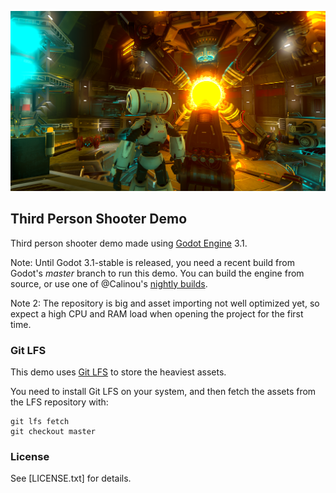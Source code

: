 ![Screenshot of TPS demo](screenshot.png)

## Third Person Shooter Demo

Third person shooter demo made using [Godot Engine](https://godotengine.org) 3.1.

Note: Until Godot 3.1-stable is released, you need a recent build from Godot's
*master* branch to run this demo. You can build the engine from source, or use one
of @Calinou's [nightly builds](https://hugo.pro/projects/godot-builds).

Note 2: The repository is big and asset importing not well optimized yet, so expect
a high CPU and RAM load when opening the project for the first time.

### Git LFS

This demo uses [Git LFS](https://git-lfs.github.com/) to store the heaviest assets.

You need to install Git LFS on your system, and then fetch the assets from the LFS
repository with:
```
git lfs fetch
git checkout master
```

### License

See [LICENSE.txt] for details.
